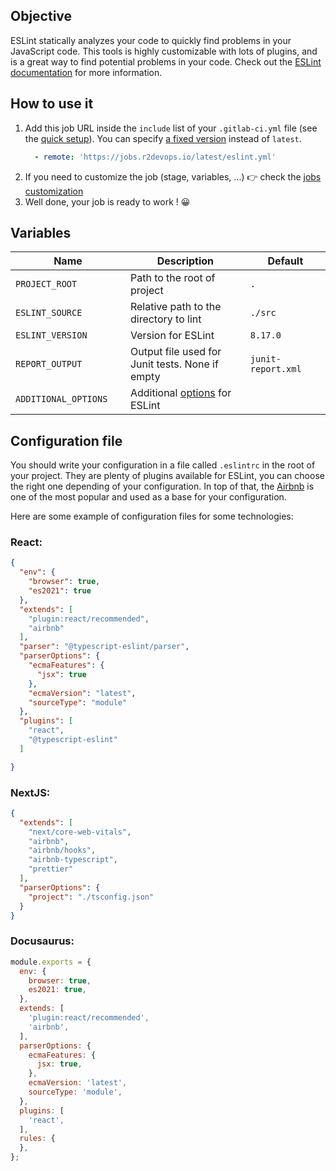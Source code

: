 ## Objective

ESLint statically analyzes your code to quickly find problems in your JavaScript code. This tools is highly customizable with lots of plugins, and is a great way to find potential problems in your code. Check out the [ESLint documentation](https://eslint.org/docs/user-guide/configuring) for more information.

## How to use it


1. Add this job URL inside the `include` list of your `.gitlab-ci.yml` file (see the [quick setup](/use-the-hub/#quick-setup)). You can specify [a fixed version](#changelog) instead of `latest`.
    ```yaml
      - remote: 'https://jobs.r2devops.io/latest/eslint.yml'
    ```
1. If you need to customize the job (stage, variables, ...) 👉 check the [jobs
   customization](/use-the-hub/#jobs-customization)
1. Well done, your job is ready to work ! 😀

## Variables

| Name | Description | Default |
| ---- | ----------- | ------- |
| `PROJECT_ROOT` <img width=100/> | Path to the root of project <img width=175/>| `.` <img width=100/>|
| `ESLINT_SOURCE` <img width=100/> | Relative path to the directory to lint <img width=175/>| `./src` <img width=100/>|
| `ESLINT_VERSION` <img width=100/> | Version for ESLint <img width=175/>| `8.17.0` <img width=100/>|
| `REPORT_OUTPUT` <img width=100/> | Output file used for Junit tests. None if empty <img width=175/>| `junit-report.xml` <img width=100/>|
| `ADDITIONAL_OPTIONS` <img width=100/> | Additional [options](https://eslint.org/docs/user-guide/command-line-interface) for ESLint <img width=175/>| ` ` <img width=100/>|

## Configuration file

You should write your configuration in a file called `.eslintrc` in the root of your project.
They are plenty of plugins available for ESLint, you can choose the right one depending of your configuration. In top of that, the [Airbnb](https://www.npmjs.com/package/eslint-config-airbnb) is one of the most popular and used as a base for your configuration.

Here are some example of configuration files for some technologies:

### React:

```json
{
  "env": {
    "browser": true,
    "es2021": true
  },
  "extends": [
    "plugin:react/recommended",
    "airbnb"
  ],
  "parser": "@typescript-eslint/parser",
  "parserOptions": {
    "ecmaFeatures": {
      "jsx": true
    },
    "ecmaVersion": "latest",
    "sourceType": "module"
  },
  "plugins": [
    "react",
    "@typescript-eslint"
  ]

}
```

### NextJS:

```json
{
  "extends": [
    "next/core-web-vitals",
    "airbnb",
    "airbnb/hooks",
    "airbnb-typescript",
    "prettier"
  ],
  "parserOptions": {
    "project": "./tsconfig.json"
  }
}
```



### Docusaurus:

```js
module.exports = {
  env: {
    browser: true,
    es2021: true,
  },
  extends: [
    'plugin:react/recommended',
    'airbnb',
  ],
  parserOptions: {
    ecmaFeatures: {
      jsx: true,
    },
    ecmaVersion: 'latest',
    sourceType: 'module',
  },
  plugins: [
    'react',
  ],
  rules: {
  },
};
```

